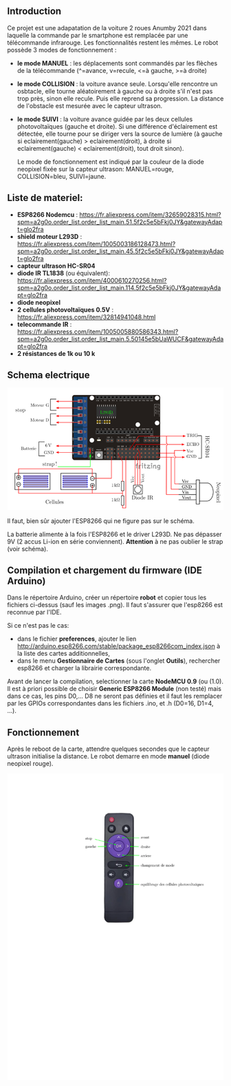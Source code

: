## Introduction
Ce projet est une adapatation de la voiture 2 roues Anumby 2021 dans laquelle la commande par le smartphone est remplacée par une télécommande infrarouge. Les fonctionnalités restent les mêmes. Le robot possède 3 modes de fonctionnement :
- __le mode MANUEL__ : les déplacements sont commandés par les flèches de la télécommande (^=avance, v=recule, <=à gauche, >=à droite)
- __le mode COLLISION__ : la voiture avance seule. Lorsqu'elle rencontre un osbtacle, elle tourne aléatoirement à gauche ou à droite s'il n'est pas trop près, sinon elle recule. Puis elle reprend sa progression. La distance de l'obstacle est mesurée avec le capteur ultrason.
- __le mode SUIVI__ : la voiture avance guidée par les deux cellules photovoltaïques (gauche et droite). Si une différence d'éclairement est détectée, elle tourne pour se diriger vers la source de lumière (à gauche si eclairement(gauche) > eclairement(droit), à droite si eclairement(gauche) < eclairement(droit), tout droit sinon).

  Le mode de fonctionnement est indiqué par la couleur de la diode neopixel fixée sur la capteur ultrason: MANUEL=rouge, COLLISION=bleu, SUIVI=jaune.

## Liste de materiel:
- __ESP8266 Nodemcu__ : https://fr.aliexpress.com/item/32659028315.html?spm=a2g0o.order_list.order_list_main.51.5f2c5e5bFkj0JY&gatewayAdapt=glo2fra
- __shield moteur L293D__ : https://fr.aliexpress.com/item/1005003186128473.html?spm=a2g0o.order_list.order_list_main.45.5f2c5e5bFkj0JY&gatewayAdapt=glo2fra
- __capteur ultrason HC-SR04__
- __diode IR TL1838__ (ou équivalent): https://fr.aliexpress.com/item/4000610270256.html?spm=a2g0o.order_list.order_list_main.114.5f2c5e5bFkj0JY&gatewayAdapt=glo2fra
- __diode neopixel__
- __2 cellules photovoltaïques 0.5V__ : https://fr.aliexpress.com/item/32814941048.html
- __telecommande IR__ : https://fr.aliexpress.com/item/1005005880586343.html?spm=a2g0o.order_list.order_list_main.5.50145e5bUaWUCF&gatewayAdapt=glo2fra
- __2 résistances de 1k ou 10 k__

## Schema electrique
![](./Robot_Jerome.png)

Il faut, bien sûr ajouter l'ESP8266 qui ne figure pas sur le schéma.

La batterie alimente à la fois l'ESP8266 et le driver L293D. Ne pas dépasser 9V (2 accus Li-ion en série conviennent). __Attention__ à ne pas oublier le strap (voir schéma).

## Compilation et chargement du firmware (IDE Arduino)
Dans le répertoire Arduino, créer un répertoire __robot__ et copier tous les fichiers ci-dessus (sauf les images .png). Il faut s'assurer que l'esp8266 est reconnue par l'IDE. 

Si ce n'est pas le cas:
- dans le fichier __preferences__, ajouter le lien http://arduino.esp8266.com/stable/package_esp8266com_index.json à la liste des cartes additionnelles,
- dans le menu __Gestionnaire de Cartes__ (sous l'onglet __Outils__), rechercher esp8266 et charger la librairie correspondante.

Avant de lancer la compilation, selectionner la carte __NodeMCU 0.9__ (ou (1.0). Il est à priori possible de choisir __Generic ESP8266 Module__ (non testé) mais dans ce cas, les pins D0,... D8 ne seront pas définies et il faut les remplacer par les GPIOs correspondantes dans les fichiers .ino, et .h (D0=16, D1=4, ...).

## Fonctionnement
Après le reboot de la carte, attendre quelques secondes que le capteur ultrason initialise la distance. Le robot demarre en mode __manuel__ (diode neopixel rouge).

![](./telecommande.png)


